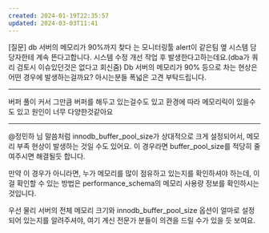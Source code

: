 ```yaml
---
created: 2024-01-19T22:35:57
updated: 2024-03-03T11:41
---
```

[질문] db 서버의 메모리가 90%까지 찾다 는 모니터링툴 alert이 같은팀 옆 시스템 담당자한테 계속 뜬다고합니다.
시스템 수정 개선 작업 후 발생한다고하는데요.(dba가 쿼리 검토시 이슈있던것은 없다고 회신줌)
Db 서버의 메모리가 90% 등으로 차는 현상은 어떤 경우에 발생하는걸까요? 아시는분들 폭넓은 고견 부탁드립니다.

---

버퍼 풀이 커서 그만큼 버퍼를 해두고 있는걸수도 있고 환경에 따라 메모리릭이 있을수도 있고 원인이 너무 다양한것같아요

---
@정민하 님 말씀처럼 innodb_buffer_pool_size가 상대적으로 크게 설정되어서, 메모리 부족 현상이 발생하는 것일 수도 있어요. 이 경우라면 buffer_pool_size를 적당히 줄여주시면 해결될듯 합니다.

만약 이 경우가 아니라면, 누가 메모리를 많이 점유하고 있는지를 확인하셔야 하는데, 이걸 확인할 수 있는 방법은 performance_schema의 메모리 사용량 정보를 확인하시는 것입니다.

우선 물리 서버의 전체 메모리 크기와 innodb_buffer_pool_size 옵션이 얼마로 설정되어 있는지를 알려주셔야, 여기 계신 전문가 분들이 의견을 드릴 수가 있을 듯 보여요.